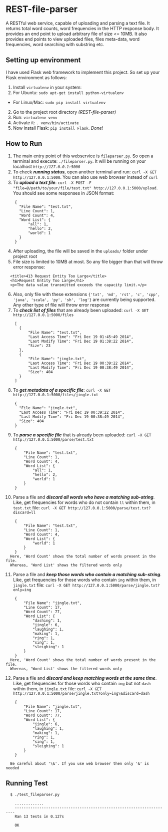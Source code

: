 REST-file-parser
================

A RESTful web service, capable of uploading and parsing a text file. It returns total word counts, word frequencies 
in the HTTP response body. It provides an end point to upload arbitrary file of size <= 10MB. It also provides end points to view uploaded files, files meta-data, word frequencies, word searching with substring etc.

Setting up environment
----------------------
I have used Flask web framework to implement this project. So set up your Flask environment as follows:
  1. Install `virtualenv` in your system:
   1. For Ubuntu: `sudo apt-get install python-virtualenv`
   * For Linux/Mac: `sudo pip install virtualenv`
  2. Go to the project root directory *(REST-file-parser)*
  3. Run: `virtualenv venv`
  4. Activate it: `. venv/bin/activate`
  5. Now install Flask: `pip install Flask`. *Done!*


How to Run
-----------
1. The main entry point of this webservice is `fileparser.py`. So open a terminal and execute: `./fileparser.py`. It will be running on your localhost *`http://127.0.0.1:5000`*
2. To check ***running status***, open another terminal and run: `curl -X GET http://127.0.0.1:5000`. You can also use web browser instead of `curl`
3. To ***upload a text file***: `curl -X POST -F "file=@/path/to/your/file/test.txt" http://127.0.0.1:5000/upload`. You should see some responses in JSON format:
```
    {
      "File Name": "test.txt",
      "Line Count": 1,
      "Word Count": 4,
      "Word List": {
          "all": 1,
          "hello": 2,
          "world": 1
      }
    }
```
4. After uploading, the file will be saved in the `uploads/` folder under project root
5. File size is limited to 10MB at most. So any file bigger than that will throw error response:
```
  <title>413 Request Entity Too Large</title>
  <h1>Request Entity Too Large</h1>
  <p>The data value transmitted exceeds the capacity limit.</p>
```
6. Also, only file with these extensions `{'txt', 'md', 'rst', 'c', 'cpp', 'java', 'scala', 'py', 'sh', 'log'}` are currently being supported. Any other type of file will throw error response
7. To ***check list of files*** that are already been uploaded: `curl -X GET http://127.0.0.1:5000/files`
```
    [
      {
          "File Name": "test.txt",
          "Last Access Time": "Fri Dec 19 01:45:49 2014",
          "Last Modify Time": "Fri Dec 19 01:38:22 2014",
          "Size": 23
      },
      {
          "File Name": "jingle.txt",
          "Last Access Time": "Fri Dec 19 00:39:22 2014",
          "Last Modify Time": "Fri Dec 19 00:38:49 2014",
          "Size": 404
      }
    ]
```
8. To ***get metadata of a specific file***: `curl -X GET http://127.0.0.1:5000/files/jingle.txt`
```
    {
      "File Name": "jingle.txt",
      "Last Access Time": "Fri Dec 19 00:39:22 2014",
      "Last Modify Time": "Fri Dec 19 00:38:49 2014",
      "Size": 404
    }
```
9. To ***parse a specific file*** that is already been uploaded: `curl -X GET http://127.0.0.1:5000/parse/test.txt`
```
    {
        "File Name": "test.txt",
        "Line Count": 1,
        "Word Count": 4,
        "Word List": {
            "all": 1,
            "hello": 2,
            "world": 1
        }
    }
```
10. Parse a file and ***discard all words who have a matching sub-string***. Like, get frequencies for words who do not contain `ll` within them, in `test.txt` file: `curl -X GET http://127.0.0.1:5000/parse/test.txt?discard=ll`
```
    {
        "File Name": "test.txt",
        "Line Count": 1,
        "Word Count": 4,
        "Word List": {
            "world": 1
        }
    }
  Here, 'Word Count' shows the total number of words present in the file. 
  Whereas, 'Word List' shows the filtered words only
```
11. Parse a file and ***keep those words who contain a matching sub-string***. Like, get frequencies for those words who contain `ing` within them, in `jingle.txt` file: `curl -X GET http://127.0.0.1:5000/parse/jingle.txt?only=ing`
```
    {
        "File Name": "jingle.txt",
        "Line Count": 17,
        "Word Count": 77,
        "Word List": {
            "dashing": 1,
            "jingle": 6,
            "laughing": 1,
            "making": 1,
            "ring": 1,
            "sing": 1,
            "sleighing": 1
        }
    }
  Here, 'Word Count' shows the total number of words present in the file. 
  Whereas, 'Word List' shows the filtered words only
```
12. Parse a file and ***discard and keep matching words at the same time***. Like, get frequencies for those words who contain `ing` but not `dash` within them, in `jingle.txt` file: `curl -X GET http://127.0.0.1:5000/parse/jingle.txt?only=ing\&discard=dash`
```
    {
        "File Name": "jingle.txt",
        "Line Count": 17,
        "Word Count": 77,
        "Word List": {
            "jingle": 6,
            "laughing": 1,
            "making": 1,
            "ring": 1,
            "sing": 1,
            "sleighing": 1
        }
    }
```
```
  Be careful about '\&'. If you use web browser then only '&' is needed
```

Running Test
-------------
```
  $ ./test_fileparser.py 
```
```
    .............
    ----------------------------------------------------------------------
    Ran 13 tests in 0.127s
    
    OK

```
